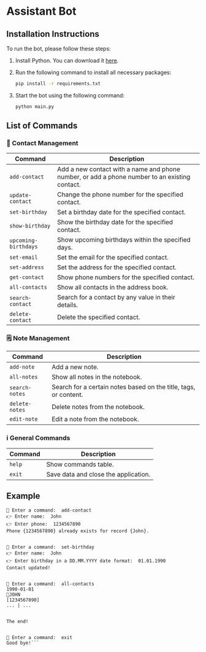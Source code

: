 # Assistant Bot


## Installation Instructions

To run the bot, please follow these steps:

1. Install Python. You can download it [here](https://www.python.org/downloads/).

2. Run the following command to install all necessary packages:

    ```bash
    pip install -r requirements.txt
    ```

3. Start the bot using the following command:

    ```bash
    python main.py
    ```

## List of Commands

### 📇 Contact Management

| Command              | Description                                                                                     |
|----------------------|-------------------------------------------------------------------------------------------------|
| `add-contact`        | Add a new contact with a name and phone number, or add a phone number to an existing contact.   |
| `update-contact`     | Change the phone number for the specified contact.                                              |
| `set-birthday`       | Set a birthday date for the specified contact.                                                  |
| `show-birthday`      | Show the birthday date for the specified contact.                                               |
| `upcoming-birthdays` | Show upcoming birthdays within the specified days.                                              |
| `set-email`          | Set the email for the specified contact.                                                        |
| `set-address`        | Set the address for the specified contact.                                                      |
| `get-contact`        | Show phone numbers for the specified contact.                                                   |
| `all-contacts`       | Show all contacts in the address book.                                                          |
| `search-contact`     | Search for a contact by any value in their details.                                             |
| `delete-contact`     | Delete the specified contact.                                                                   |

### 🗒️ Note Management

| Command         | Description                                                                    |
|-----------------|--------------------------------------------------------------------------------|
| `add-note`      | Add a new note.                                                                |
| `all-notes`     | Show all notes in the notebook.                                                |
| `search-notes`  | Search for a certain notes based on the title, tags, or content.               |
| `delete-notes`  | Delete notes from the notebook.                                                |
| `edit-note`     | Edit a note from the notebook.                                                 |

### ℹ️ General Commands

| Command   | Description                    |
|-----------|--------------------------------|
| `help`    | Show commands table.           |
| `exit`    | Save data and close the application. |


## Example
```
👀 Enter a command:  add-contact
👉 Enter name:  John
👉 Enter phone:  1234567890
Phone {1234567890} already exists for record {John}.


👀 Enter a command:  set-birthday
👉 Enter name:  John
👉 Enter birthday in a DD.MM.YYYY date format:  01.01.1990
Contact updated!


👀 Enter a command:  all-contacts
1990-01-01
🦐JOHN
[1234567890]
... | ...


The end!


👀 Enter a command:  exit
Good bye!```